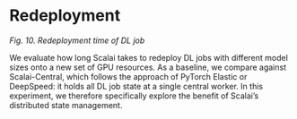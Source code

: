 # Redeployment
_Fig. 10. Redeployment time of DL job_

We evaluate how long Scalai takes to redeploy DL jobs with different model sizes onto a new set of GPU resources. As a baseline, we compare against Scalai-Central, which follows the approach of PyTorch Elastic  or DeepSpeed: it holds all DL job state at a single central worker. In this experiment, we therefore specifically explore the benefit of Scalai’s distributed state management.
